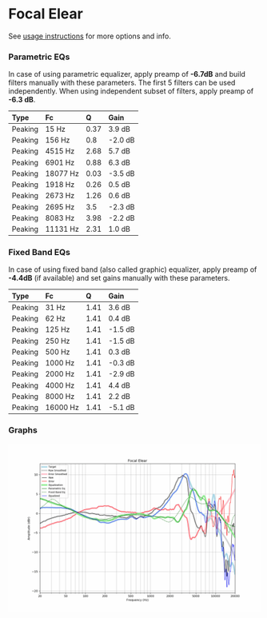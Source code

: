 # Focal Elear
See [usage instructions](https://github.com/jaakkopasanen/AutoEq#usage) for more options and info.

### Parametric EQs
In case of using parametric equalizer, apply preamp of **-6.7dB** and build filters manually
with these parameters. The first 5 filters can be used independently.
When using independent subset of filters, apply preamp of **-6.3 dB**.

| Type    | Fc       |    Q | Gain    |
|:--------|:---------|:-----|:--------|
| Peaking | 15 Hz    | 0.37 | 3.9 dB  |
| Peaking | 156 Hz   | 0.8  | -2.0 dB |
| Peaking | 4515 Hz  | 2.68 | 5.7 dB  |
| Peaking | 6901 Hz  | 0.88 | 6.3 dB  |
| Peaking | 18077 Hz | 0.03 | -3.5 dB |
| Peaking | 1918 Hz  | 0.26 | 0.5 dB  |
| Peaking | 2673 Hz  | 1.26 | 0.6 dB  |
| Peaking | 2695 Hz  | 3.5  | -2.3 dB |
| Peaking | 8083 Hz  | 3.98 | -2.2 dB |
| Peaking | 11131 Hz | 2.31 | 1.0 dB  |

### Fixed Band EQs
In case of using fixed band (also called graphic) equalizer, apply preamp of **-4.4dB**
(if available) and set gains manually with these parameters.

| Type    | Fc       |    Q | Gain    |
|:--------|:---------|:-----|:--------|
| Peaking | 31 Hz    | 1.41 | 3.6 dB  |
| Peaking | 62 Hz    | 1.41 | 0.4 dB  |
| Peaking | 125 Hz   | 1.41 | -1.5 dB |
| Peaking | 250 Hz   | 1.41 | -1.5 dB |
| Peaking | 500 Hz   | 1.41 | 0.3 dB  |
| Peaking | 1000 Hz  | 1.41 | -0.3 dB |
| Peaking | 2000 Hz  | 1.41 | -2.9 dB |
| Peaking | 4000 Hz  | 1.41 | 4.4 dB  |
| Peaking | 8000 Hz  | 1.41 | 2.2 dB  |
| Peaking | 16000 Hz | 1.41 | -5.1 dB |

### Graphs
![](./Focal%20Elear.png)